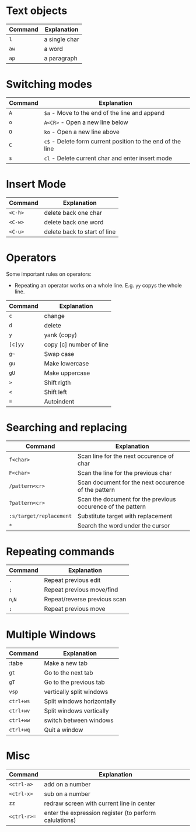 # Text objects
| Command       | Explanation           |
|---------------|-----------------------|
| `l`           | a single char         |
| `aw`          | a word                |
| `ap`          | a paragraph           |

# Switching modes
| Command       | Explanation           |
|---------------|-----------------------|
| `A`           | `$a` - Move to the end of the line and append |
| `o`           | `A<CR>` - Open a new line below |
| `O`           | `ko` - Open a new line above |
| `C`           | `c$` - Delete form current position to the end of the line |´
| `s`           | `cl` - Delete current char and enter insert mode |


# Insert Mode
| Command       | Explanation           |
|---------------|-----------------------|
| `<C-h>`       | delete back one char       |
| `<C-w>`       | delete back one word       |
| `<C-u>`       | delete back to start of line       |


# Operators
Some important rules on operators:
- Repeating an operator works on a whole line. E.g. `yy` copys the whole line.

| Command       | Explanation           |
|---------------|-----------------------|
| `c`           | change                |
| `d`           | delete                |
| `y`           | yank (copy)           |
| `[c]yy`       | copy [c] number of line |
| `g~`          | Swap case             |
| `gu`          | Make lowercase        |
| `gU`          | Make uppercase        |
| `>`           | Shift rigth           |
| `<`           | Shift left            |
| `=`           | Autoindent            |


# Searching and replacing
| Command       | Explanation           |
|---------------|-----------------------|
| `f<char>`     | Scan line for the next occurence of char |
| `F<char>`     | Scan the line for the previous char |
| `/pattern<cr>`| Scan document for the next occurence of the pattern |
| `?pattern<cr>`| Scan the document for the previous occurence of the pattern |
| `:s/target/replacement` | Substitute target with replacement |
| `*`           | Search the word under the cursor |


# Repeating commands
| Command       | Explanation           |
|---------------|-----------------------|
| `.`           | Repeat previous edit |
| `;`           | Repeat previous move/find |
| `n`,`N`       | Repeat/reverse previous scan|
| `;`           | Repeat previous move |


# Multiple Windows
| Command       | Explanation          |
|---------------|----------------------|
| :tabe         | Make a new tab       |
| `gt`          | Go to the next tab   |
| `gT`          | Go to the previous tab |
| `vsp`         | vertically split windows |
| `ctrl+ws`     | Split windows horizontally |
| `ctrl+wv`     | Split windows vertically |
| `ctrl+ww`     | switch between windows |
| `ctrl+wq`     | Quit a window |

# Misc
| Command       | Explanation          |
|---------------|----------------------|
| `<ctrl-a>`    | add on a number      |
| `<ctrl-x>`    | sub on a number      |
| `zz`          | redraw screen with current line in center |
| `<ctrl-r>=`   | enter the expression register (to perform calulations) |
